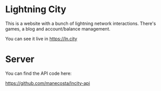 # Lightning City

This is a website with a bunch of lightning network interactions.
There's games, a blog and account/balance management.

You can see it live in https://ln.city

# Server

You can find the API code here:

https://github.com/manecosta/lncity-api
